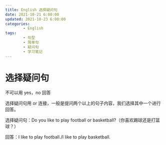 ```yaml
---
title: English 选择疑问句
date: 2021-10-21 6:00:00
updated: 2021-10-23 6:00:00
categories:
        - English
tags:
        - 句型
        - 简单句
        - 疑问句
        - 学习笔记
---
```


# 选择疑问句

不可以用 yes，no 回答

选择疑问句用 or 连接，一般是提问两个以上的句子内容，我们选择其中一个进行回答。

选择疑问句：Do you like to play football or basketball?（你喜欢踢球还是打篮球？）

回答：I like to play football./I like to play basketball.
